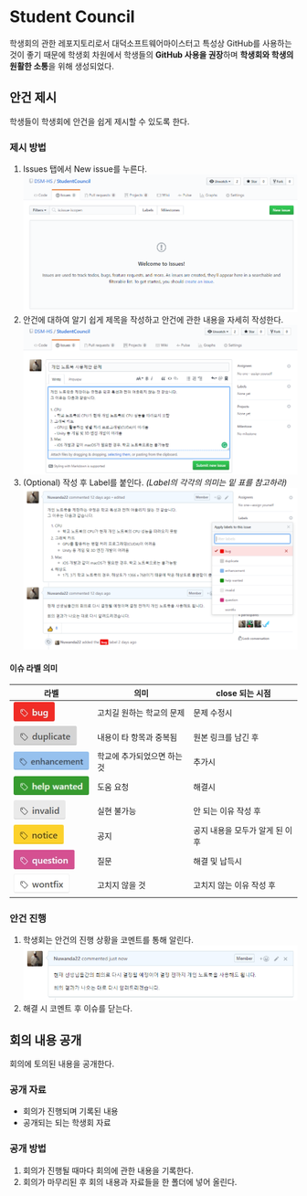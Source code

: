 # Student Council
학생회의 관한 레포지토리로서 대덕소프트웨어마이스터고 특성상 GitHub를 사용하는 것이 좋기 때문에 학생회 차원에서 학생들의 **GitHub 사용을 권장**하며 **학생회와 학생의 원활한 소통**을 위해 생성되었다.

## 안건 제시
학생들이 학생회에 안건을 쉽게 제시할 수 있도록 한다.

### 제시 방법
1. Issues 탭에서 New issue를 누른다.
![사진](images/screenshot1.png)
2. 안건에 대하여 알기 쉽게 제목을 작성하고 안건에 관한 내용을 자세히 작성한다.
![사진](images/screenshot2.png)
3. (Optional) 작성 후 Label를 붙인다. _(Label의 각각의 의미는 밑 표를 참고하라)_
![사진](images/screenshot4.PNG)

#### 이슈 라벨 의미
라벨|의미|close 되는 시점 
-|-|--
![bug](images/bug.jpg)| 고치길 원하는 학교의 문제|문제 수정시
![duplicate](images/duplicate.jpg)|내용이 타 항목과 중복됨|원본 링크를 남긴 후
![enhancement](images/enhancement.jpg)|학교에 추가되었으면 하는 것|추가시
![help wanted](images/help-wanted.jpg)|도움 요청|해결시
![invalid](images/invalid.jpg)|실현 불가능|안 되는 이유 작성 후
![notice](images/notice.jpg)|공지|공지 내용을 모두가 알게 된 이후
![question](images/question.jpg)|질문|해결 및 납득시
![wontfix](images/wontfix.jpg)|고치지 않을 것|고치지 않는 이유 작성 후

### 안건 진행
1. 학생회는 안건의 진행 상황을 코멘트를 통해 알린다.
![사진](images/screenshot3.png)
2. 해결 시 코멘트 후 이슈를 닫는다.

## 회의 내용 공개
회의에 토의된 내용을 공개한다.

### 공개 자료
* 회의가 진행되며 기록된 내용
* 공개되는 되는 학생회 자료

### 공개 방법
1. 회의가 진행될 때마다 회의에 관한 내용을 기록한다.
2. 회의가 마무리된 후 회의 내용과 자료들을 한 폴더에 넣어 올린다.
